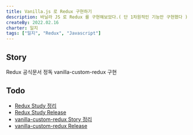 ```yaml
---
title: Vanilla.js 로 Redux 구현하기
description: 바닐라 JS 로 Redux 를 구현해보았다.( 단 1차원적인 기능만 구현했다 )
createBy: 2022.02.16
charter: 일지
tags: ["일지", "Redux", "Javascript"]
---
```


## Story

Redux 공식문서 정독
vanilla-custom-redux 구현

## Todo

-   [Redux Study 정리](/TIL/study/redux/story)
-   [Redux Study Release](/TIL/study/study/redux/release)
-   [vanilla-custom-redux Story 정리](/TIL/project/vanilla-custom-redux/story)
-   [vanilla-custom-redux Release](/TIL/project/vanilla-custom-redux/release)
